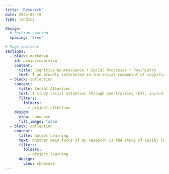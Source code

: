```yaml
---
title: 'Research'
date: 2024-05-19
type: landing

design:
  # Section spacing
  spacing: '5rem'

# Page sections
sections:
  - block: markdown
    id: projectoverview
    content:
      title: Cognitive Neuroscience * Social Processes * Psychiatry
      text: I am broadly interested in the social component of cognitions - attention, perception, learning, and decision-making. <br><br> The social component can be a socially meaningful sensory stimuli, a learning task that involves the knowledge about or from another person, or a decision that is made during the interaction with others. <br><br> A lot of these processes are affected in psychiatric conditions. Part of my research is to develop novel paradigms and computational models to characterize the challenges of social functioning in clinical populations. <br><br>![Overview](wordcloud.webp) 
  - block: collection
    content:
      title: Social Attention
      text: I study social attention through eye-tracking (ET), including screen-based ET, webcam-based ET, and smartphone ET. I apply feature-based visual saliency models to characterize individual differences in attention allocations during video free viewing. 
      filters:
        folders:
          - project_attention
    design:
      view: showcase
      fill_image: false
  - block: collection
    content:
      title: Social Learning
      text: Another main focus of my research is the study of social learning, especially observational learning. I'm interested in understanding the neuro-computations of different learning strategies through computational models and neuroimaging.  
      filters:
        folders:
          - project_learning
      design:
        view: showcase
---
```


